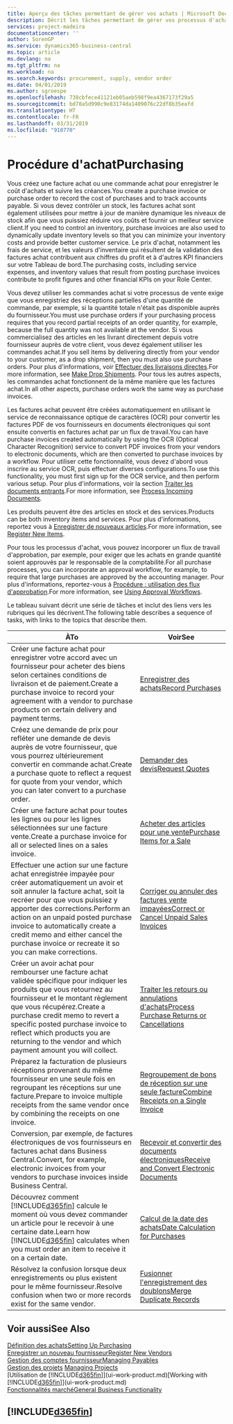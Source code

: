 ```yaml
---
title: Aperçu des tâches permettant de gérer vos achats | Microsoft Docs
description: Décrit les tâches permettant de gérer vos processus d'achat ou d'approvisionnement, y compris le fonctionnement des factures achat et des commandes achat.
services: project-madeira
documentationcenter: ''
author: SorenGP
ms.service: dynamics365-business-central
ms.topic: article
ms.devlang: na
ms.tgt_pltfrm: na
ms.workload: na
ms.search.keywords: procurement, supply, vendor order
ms.date: 04/01/2019
ms.author: sgroespe
ms.openlocfilehash: 738cbfece41121eb05aeb598f9ea4367173f29a5
ms.sourcegitcommit: bd78a5d990c9e83174da1409076c22df8b35eafd
ms.translationtype: HT
ms.contentlocale: fr-FR
ms.lasthandoff: 03/31/2019
ms.locfileid: "918770"
---
```

# <a name="purchasing"></a><span data-ttu-id="53f98-103">Procédure d'achat</span><span class="sxs-lookup"><span data-stu-id="53f98-103">Purchasing</span></span>
<span data-ttu-id="53f98-104">Vous créez une facture achat ou une commande achat pour enregistrer le coût d'achats et suivre les créances.</span><span class="sxs-lookup"><span data-stu-id="53f98-104">You create a purchase invoice or purchase order to record the cost of purchases and to track accounts payable.</span></span> <span data-ttu-id="53f98-105">Si vous devez contrôler un stock, les factures achat sont également utilisées pour mettre à jour de manière dynamique les niveaux de stock afin que vous puissiez réduire vos coûts et fournir un meilleur service client.</span><span class="sxs-lookup"><span data-stu-id="53f98-105">If you need to control an inventory, purchase invoices are also used to dynamically update inventory levels so that you can minimize your inventory costs and provide better customer service.</span></span> <span data-ttu-id="53f98-106">Le prix d'achat, notamment les frais de service, et les valeurs d'inventaire qui résultent de la validation des factures achat contribuent aux chiffres du profit et à d'autres KPI financiers sur votre Tableau de bord.</span><span class="sxs-lookup"><span data-stu-id="53f98-106">The purchasing costs, including service expenses, and inventory values that result from posting purchase invoices contribute to profit figures and other financial KPIs on your Role Center.</span></span>

<span data-ttu-id="53f98-107">Vous devez utiliser les commandes achat si votre processus de vente exige que vous enregistriez des réceptions partielles d'une quantité de commande, par exemple, si la quantité totale n'était pas disponible auprès du fournisseur.</span><span class="sxs-lookup"><span data-stu-id="53f98-107">You must use purchase orders if your purchasing process requires that you record partial receipts of an order quantity, for example, because the full quantity was not available at the vendor.</span></span> <span data-ttu-id="53f98-108">Si vous commercialisez des articles en les livrant directement depuis votre fournisseur auprès de votre client, vous devez également utiliser les commandes achat.</span><span class="sxs-lookup"><span data-stu-id="53f98-108">If you sell items by delivering directly from your vendor to your customer, as a drop shipment, then you must also use purchase orders.</span></span> <span data-ttu-id="53f98-109">Pour plus d'informations, voir [Effectuer des livraisons directes](sales-how-drop-shipment.md).</span><span class="sxs-lookup"><span data-stu-id="53f98-109">For more information, see [Make Drop Shipments](sales-how-drop-shipment.md).</span></span> <span data-ttu-id="53f98-110">Pour tous les autres aspects, les commandes achat fonctionnent de la même manière que les factures achat.</span><span class="sxs-lookup"><span data-stu-id="53f98-110">In all other aspects, purchase orders work the same way as purchase invoices.</span></span>

<span data-ttu-id="53f98-111">Les factures achat peuvent être créées automatiquement en utilisant le service de reconnaissance optique de caractères (OCR) pour convertir les factures PDF de vos fournisseurs en documents électroniques qui sont ensuite convertis en factures achat par un flux de travail.</span><span class="sxs-lookup"><span data-stu-id="53f98-111">You can have purchase invoices created automatically by using the OCR (Optical Character Recognition) service to convert PDF invoices from your vendors to electronic documents, which are then converted to purchase invoices by a workflow.</span></span> <span data-ttu-id="53f98-112">Pour utiliser cette fonctionnalité, vous devez d'abord vous inscrire au service OCR, puis effectuer diverses configurations.</span><span class="sxs-lookup"><span data-stu-id="53f98-112">To use this functionality, you must first sign up for the OCR service, and then perform various setup.</span></span> <span data-ttu-id="53f98-113">Pour plus d'informations, voir la section [Traiter les documents entrants](across-process-income-documents.md).</span><span class="sxs-lookup"><span data-stu-id="53f98-113">For more information, see [Process Incoming Documents](across-process-income-documents.md).</span></span>      

<span data-ttu-id="53f98-114">Les produits peuvent être des articles en stock et des services.</span><span class="sxs-lookup"><span data-stu-id="53f98-114">Products can be both inventory items and services.</span></span> <span data-ttu-id="53f98-115">Pour plus d'informations, reportez vous à [Enregistrer de nouveaux articles](inventory-how-register-new-items.md).</span><span class="sxs-lookup"><span data-stu-id="53f98-115">For more information, see [Register New Items](inventory-how-register-new-items.md).</span></span>

<span data-ttu-id="53f98-116">Pour tous les processus d'achat, vous pouvez incorporer un flux de travail d'approbation, par exemple, pour exiger que les achats en grande quantité soient approuvés par le responsable de la comptabilité.</span><span class="sxs-lookup"><span data-stu-id="53f98-116">For all purchase processes, you can incorporate an approval workflow, for example, to require that large purchases are approved by the accounting manager.</span></span> <span data-ttu-id="53f98-117">Pour plus d'informations, reportez-vous à [Procédure : utilisation des flux d'approbation](across-how-use-approval-workflows.md).</span><span class="sxs-lookup"><span data-stu-id="53f98-117">For more information, see [Using Approval Workflows](across-how-use-approval-workflows.md).</span></span>

<span data-ttu-id="53f98-118">Le tableau suivant décrit une série de tâches et inclut des liens vers les rubriques qui les décrivent.</span><span class="sxs-lookup"><span data-stu-id="53f98-118">The following table describes a sequence of tasks, with links to the topics that describe them.</span></span>

| <span data-ttu-id="53f98-119">À</span><span class="sxs-lookup"><span data-stu-id="53f98-119">To</span></span> | <span data-ttu-id="53f98-120">Voir</span><span class="sxs-lookup"><span data-stu-id="53f98-120">See</span></span> |
| --- | --- |
| <span data-ttu-id="53f98-121">Créer une facture achat pour enregistrer votre accord avec un fournisseur pour acheter des biens selon certaines conditions de livraison et de paiement.</span><span class="sxs-lookup"><span data-stu-id="53f98-121">Create a purchase invoice to record your agreement with a vendor to purchase products on certain delivery and payment terms.</span></span> |[<span data-ttu-id="53f98-122">Enregistrer des achats</span><span class="sxs-lookup"><span data-stu-id="53f98-122">Record Purchases</span></span>](purchasing-how-record-purchases.md) |
|<span data-ttu-id="53f98-123">Créez une demande de prix pour refléter une demande de devis auprès de votre fournisseur, que vous pourrez ultérieurement convertir en commande achat.</span><span class="sxs-lookup"><span data-stu-id="53f98-123">Create a purchase quote to reflect a request for quote from your vendor, which you can later convert to a purchase order.</span></span>|[<span data-ttu-id="53f98-124">Demander des devis</span><span class="sxs-lookup"><span data-stu-id="53f98-124">Request Quotes</span></span>](purchasing-how-request-quotes.md)|
| <span data-ttu-id="53f98-125">Créer une facture achat pour toutes les lignes ou pour les lignes sélectionnées sur une facture vente.</span><span class="sxs-lookup"><span data-stu-id="53f98-125">Create a purchase invoice for all or selected lines on a sales invoice.</span></span> |[<span data-ttu-id="53f98-126">Acheter des articles pour une vente</span><span class="sxs-lookup"><span data-stu-id="53f98-126">Purchase Items for a Sale</span></span>](purchasing-how-purchase-products-sale.md) |
| <span data-ttu-id="53f98-127">Effectuer une action sur une facture achat enregistrée impayée pour créer automatiquement un avoir et soit annuler la facture achat, soit la recréer pour que vous puissiez y apporter des corrections.</span><span class="sxs-lookup"><span data-stu-id="53f98-127">Perform an action on an unpaid posted purchase invoice to automatically create a credit memo and either cancel the purchase invoice or recreate it so you can make corrections.</span></span> |[<span data-ttu-id="53f98-128">Corriger ou annuler des factures vente impayées</span><span class="sxs-lookup"><span data-stu-id="53f98-128">Correct or Cancel Unpaid Sales Invoices</span></span>](purchasing-how-correct-cancel-unpaid-purchase-invoices.md) |
| <span data-ttu-id="53f98-129">Créer un avoir achat pour rembourser une facture achat validée spécifique pour indiquer les produits que vous retournez au fournisseur et le montant règlement que vous récupérez.</span><span class="sxs-lookup"><span data-stu-id="53f98-129">Create a purchase credit memo to revert a specific posted purchase invoice to reflect which products you are returning to the vendor and which payment amount you will collect.</span></span> |[<span data-ttu-id="53f98-130">Traiter les retours ou annulations d'achats</span><span class="sxs-lookup"><span data-stu-id="53f98-130">Process Purchase Returns or Cancellations</span></span>](purchasing-how-register-new-vendors.md) |
|<span data-ttu-id="53f98-131">Préparez la facturation de plusieurs réceptions provenant du même fournisseur en une seule fois en regroupant les réceptions sur une facture.</span><span class="sxs-lookup"><span data-stu-id="53f98-131">Prepare to invoice multiple receipts from the same vendor once by combining the receipts on one invoice.</span></span>|[<span data-ttu-id="53f98-132">Regroupement de bons de réception sur une seule facture</span><span class="sxs-lookup"><span data-stu-id="53f98-132">Combine Receipts on a Single Invoice</span></span>](purchasing-how-to-combine-receipts.md)|
|<span data-ttu-id="53f98-133">Conversion, par exemple, de factures électroniques de vos fournisseurs en factures achat dans Business Central.</span><span class="sxs-lookup"><span data-stu-id="53f98-133">Convert, for example, electronic invoices from your vendors to purchase invoices inside Business Central.</span></span>|[<span data-ttu-id="53f98-134">Recevoir et convertir des documents électroniques</span><span class="sxs-lookup"><span data-stu-id="53f98-134">Receive and Convert Electronic Documents</span></span>](purchasing-how-to-receive-and-convert-electronic-documents.md)|
| <span data-ttu-id="53f98-135">Découvrez comment [!INCLUDE[d365fin](includes/d365fin_md.md)] calcule le moment où vous devez commander un article pour le recevoir à une certaine date.</span><span class="sxs-lookup"><span data-stu-id="53f98-135">Learn how [!INCLUDE[d365fin](includes/d365fin_md.md)] calculates when you must order an item to receive it on a certain date.</span></span>|[<span data-ttu-id="53f98-136">Calcul de la date des achats</span><span class="sxs-lookup"><span data-stu-id="53f98-136">Date Calculation for Purchases</span></span>](purchasing-date-calculation-for-purchases.md)|
|<span data-ttu-id="53f98-137">Résolvez la confusion lorsque deux enregistrements ou plus existent pour le même fournisseur.</span><span class="sxs-lookup"><span data-stu-id="53f98-137">Resolve confusion when two or more records exist for the same vendor.</span></span>|[<span data-ttu-id="53f98-138">Fusionner l'enregistrement des doublons</span><span class="sxs-lookup"><span data-stu-id="53f98-138">Merge Duplicate Records</span></span>](sales-how-merge-duplicate-records.md)|

## <a name="see-also"></a><span data-ttu-id="53f98-139">Voir aussi</span><span class="sxs-lookup"><span data-stu-id="53f98-139">See Also</span></span>
[<span data-ttu-id="53f98-140">Définition des achats</span><span class="sxs-lookup"><span data-stu-id="53f98-140">Setting Up Purchasing</span></span>](purchasing-setup-purchasing.md)  
[<span data-ttu-id="53f98-141">Enregistrer un nouveau fournisseur</span><span class="sxs-lookup"><span data-stu-id="53f98-141">Register New Vendors</span></span>](purchasing-how-register-new-vendors.md)  
[<span data-ttu-id="53f98-142">Gestion des comptes fournisseur</span><span class="sxs-lookup"><span data-stu-id="53f98-142">Managing Payables</span></span>](payables-manage-payables.md)  
<span data-ttu-id="53f98-143">[Gestion des projets](projects-manage-projects.md)  </span><span class="sxs-lookup"><span data-stu-id="53f98-143">[Managing Projects](projects-manage-projects.md)  </span></span>  
<span data-ttu-id="53f98-144">[Utilisation de [!INCLUDE[d365fin](includes/d365fin_md.md)]](ui-work-product.md)</span><span class="sxs-lookup"><span data-stu-id="53f98-144">[Working with [!INCLUDE[d365fin](includes/d365fin_md.md)]](ui-work-product.md)</span></span>  
[<span data-ttu-id="53f98-145">Fonctionnalités marché</span><span class="sxs-lookup"><span data-stu-id="53f98-145">General Business Functionality</span></span>](ui-across-business-areas.md)

## [!INCLUDE[d365fin](includes/free_trial_md.md)]  
